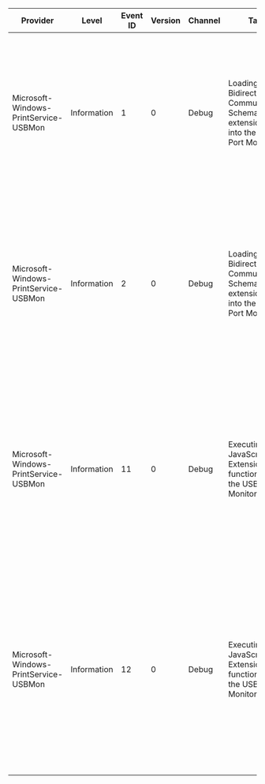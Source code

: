 Provider                               |  Level        |  Event ID  |  Version  |  Channel  |  Task                                                                                   |  Opcode  |  Keyword  |  Message
---------------------------------------|---------------|------------|-----------|-----------|-----------------------------------------------------------------------------------------|----------|-----------|------------------------------------------------------------------------------------------------------------------------------------------------------------------------------------------------------------------------------------------------------
Microsoft-Windows-PrintService-USBMon  |  Information  |  1         |  0        |  Debug    |  Loading a Bidirectional Communication Schema extension file into the USB Port Monitor  |          |           |  The USB Port Monitor encountered an error when trying to load/validate the Bidirectional Communication Schema XML extension file. PrinterName: {PrinterName}; XML Extension FIle Name: {FilePath}
Microsoft-Windows-PrintService-USBMon  |  Information  |  2         |  0        |  Debug    |  Loading a Bidirectional Communication Schema extension file into the USB Port Monitor  |          |           |  The USB Port Monitor encountered an error when trying to load/validate the Bidirectional Communication Schema JavaScript extension file. PrinterName: {PrinterName}; JavaScript Extension FIle Name: {FilePath}
Microsoft-Windows-PrintService-USBMon  |  Information  |  11        |  0        |  Debug    |  Executing a JavaScript Extension function within the USB Port Monitor                  |          |           |  The USB Port Monitor encountered an error when executing a function call within the Bidirectional Communication Schema JavaScript extension file. Execution Error code: {HResult}; Error text: {ErrorText}; Error line#: {FailingLine}
Microsoft-Windows-PrintService-USBMon  |  Information  |  12        |  0        |  Debug    |  Executing a JavaScript Extension function within the USB Port Monitor                  |          |           |  The USB Port Monitor encountered an error when executing a function call within the Bidirectional Communication Schema JavaScript extension file and the function terminated unexpectedly. Execution Error code: {HResult}; Error text: {ErrorText}.